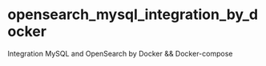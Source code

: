 # opensearch_mysql_integration_by_docker
Integration MySQL and OpenSearch by Docker &amp;&amp; Docker-compose
